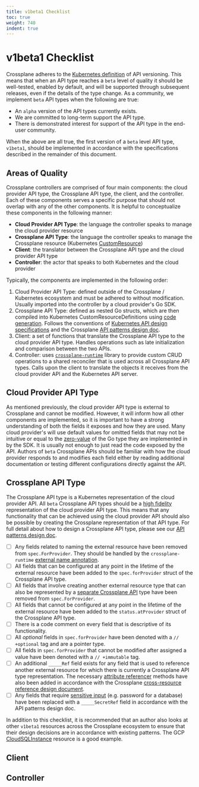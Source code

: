 ```yaml
---
title: v1beta1 Checklist
toc: true
weight: 740
indent: true
---
```

# v1beta1 Checklist

Crossplane adheres to the [Kubernetes definition] of API versioning. This means
that when an API type reaches a `beta` level of quality it should be
well-tested, enabled by default, and will be supported through subsequent
releases, even if the details of the type change. As a community, we implement
`beta` API types when the following are true:

- An `alpha` version of the API types currently exists.
- We are committed to long-term support the API type.
- There is demonstrated interest for support of the API type in the end-user
  community.

When the above are all true, the first version of a `beta` level API type,
`v1beta1`, should be implemented in accordance with the specifications described
in the remainder of this document.

## Areas of Quality

Crossplane controllers are comprised of four main components: the cloud provider
API type, the Crossplane API type, the client, and the controller. Each of these
components serves a specific purpose that should not overlap with any of the
other components. It is helpful to conceptualize these components in the
following manner:

- **Cloud Provider API Type**: the language the controller speaks to manage the
  cloud provider resource
- **Crossplane API Type**: the language the controller speaks to manage the
  Crossplane resource (Kubernetes [CustomResource])
- **Client**: the translator between the Crossplane API type and the cloud
  provider API type
- **Controller**: the actor that speaks to both Kubernetes and the cloud
  provider

Typically, the components are implemented in the following order:

1. Cloud Provider API Type: defined outside of the Crossplane / Kubernetes
   ecosystem and must be adhered to without modification. Usually imported into
   the controller by a cloud provider's Go SDK.
2. Crossplane API Type: defined as nested Go structs, which are then compiled
   into Kubernetes CustomResourceDefinitions using [code generation]. Follows
   the conventions of [Kubernetes API design specifications] and the Crossplane
   [API patterns design doc].
3. Client: a set of functions that translate the Crossplane API type to the
   cloud provider API type. Handles operations such as late initialization and
   comparison between the two APIs.
4. Controller: uses [`crossplane-runtime`] library to provide custom CRUD
   operations to a shared reconciler that is used across all Crossplane
   API types. Calls upon the client to translate the objects it receives from
   the cloud provider API and the Kubernetes API server.

## Cloud Provider API Type

As mentioned previously, the cloud provider API type is external to Crossplane
and cannot be modified. However, it will inform how all other components are
implemented, so it is important to have a strong understanding of both the
fields it exposes and how they are used. Many cloud provider's will use default
values for omitted fields that may not be intuitive or equal to the [zero-value]
of the Go type they are implemented in by the SDK. It is usually not enough to
just read the code exposed by the API. Authors of `beta` Crossplane APIs should
be familiar with how the cloud provider responds to and modifies each field
either by reading additional documentation or testing different configurations
directly against the API.

## Crossplane API Type

The Crossplane API type is a Kubernetes representation of the cloud provider
API. All `beta` Crossplane API types should be a [high fidelity] representation
of the cloud provider API type. This means that any functionality that can be
achieved using the cloud provider API should also be possible by creating the
Crossplane representation of that API type. For full detail about how to design
a Crossplane API type, please see our [API patterns design doc].

- [ ] Any fields related to naming the external resource have been removed from
  `spec.ForProvider`. They should be handled by the `crossplane-runtime`
  [external name annotation].
- [ ] All fields that can be configured at any point in the lifetime of the
  external resource have been added to the `spec.forProvider` struct of the
  Crossplane API type.
- [ ] All fields that involve creating another external resource type that can
  also be represented by a [separate Crossplane API] type have been removed from
  `spec.ForProvider`.
- [ ] All fields that cannot be configured at any point in the lifetime of the
  external resource have been added to the `status.atProvider` struct of the
  Crossplane API type.
- [ ] There is a code comment on every field that is descriptive of its
  functionality.
- [ ] All *optional* fields in `spec.forProvider` have been denoted with a `//
  +optional` tag and are a pointer type.
- [ ] All fields in `spec.forProvider` that cannot be modified after assigned a
  value have been denoted with a `// +immutable` tag.
- [ ] An additional `_____Ref` field exists for any field that is used to
  reference another external resource for which there is currently a Crossplane
  API type representation. The necessary [attribute referencer] methods have
  also been added in accordance with the Crossplane [cross-resource reference
  design document].
- [ ] Any fields that require [sensitive input] (e.g. password for a database)
  have been replaced with a `_____SecretRef` field in accordance with the API
  patterns design doc.

In addition to this checklist, it is recommended that an author also looks at
other `v1beta1` resources across the Crossplane ecosystem to ensure that their
design decisions are in accordance with existing patterns. The GCP
[CloudSQLInstance] resource is a good example.

## Client

## Controller

[Kubernetes definition]: https://kubernetes.io/docs/concepts/overview/kubernetes-api/#api-versioning
[CustomResource]: https://kubernetes.io/docs/concepts/extend-kubernetes/api-extension/custom-resources/
[code generation]: https://book.kubebuilder.io/reference/generating-crd.html
[Kubernetes API design specifications]: https://github.com/kubernetes/community/blob/master/contributors/devel/sig-architecture/api-conventions.md
[`crossplane-runtime`]: https://github.com/crossplane/crossplane-runtime
[zero-value]: https://golang.org/ref/spec#The_zero_value
[high fidelity]: https://github.com/crossplane/crossplane/blob/master/design/one-pager-managed-resource-api-design.md#high-fidelity
[API patterns design doc]: https://github.com/crossplane/crossplane/blob/master/design/one-pager-managed-resource-api-design.md
[external name annotation]: https://github.com/crossplane/crossplane/blob/master/design/one-pager-managed-resource-api-design.md#external-resource-name
[attribute referencer]: https://github.com/crossplane/crossplane/blob/master/design/one-pager-cross-resource-referencing.md#cross-referencing-using-attribute-referencers
[cross-resource reference design document]: https://github.com/crossplane/crossplane/blob/master/design/one-pager-cross-resource-referencing.md
[sensitive input]: https://github.com/crossplane/crossplane/blob/master/design/one-pager-managed-resource-api-design.md#sensitive-input-fields
[CloudSQLInstance]: https://github.com/crossplane/stack-gcp/blob/master/apis/database/v1beta1/cloudsql_instance_types.go
[separate Crossplane API]: https://github.com/crossplane/crossplane/blob/master/design/one-pager-managed-resource-api-design.md#high-fidelity